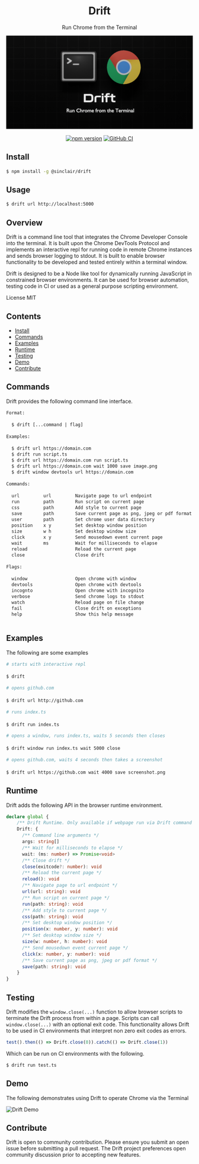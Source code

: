 <div align='center'>

<h1>Drift</h1>

<p>Run Chrome from the Terminal</p>

<img src=".build/assets/drift.png"></img>

[![npm version](https://badge.fury.io/js/%40sinclair%2Fdrift.svg)](https://badge.fury.io/js/%40sinclair%2Fdrift)
[![GitHub CI](https://github.com/sinclairzx81/drift/workflows/GitHub%20CI/badge.svg)](https://github.com/sinclairzx81/drift/actions)

</div>

## Install

```bash
$ npm install -g @sinclair/drift 
```

## Usage

```bash
$ drift url http://localhost:5000
```

## Overview

Drift is a command line tool that integrates the Chrome Developer Console into the terminal. It is built upon the Chrome DevTools Protocol and implements an interactive repl for running code in remote Chrome instances and sends browser logging to stdout. It is built to enable browser functionality to be developed and tested entirely within a terminal window.

Drift is designed to be a Node like tool for dynamically running JavaScript in constrained browser environments. It can be used for browser automation, testing code in CI or used as a general purpose scripting environment.

License MIT

## Contents

- [Install](#Install)
- [Commands](#Commands)
- [Examples](#Examples)
- [Runtime](#Runtime)
- [Testing](#Testing)
- [Demo](#Demo)
- [Contribute](#Contribute)

## Commands

Drift provides the following command line interface.

```
Format:

  $ drift [...command | flag]

Examples:

  $ drift url https://domain.com
  $ drift run script.ts
  $ drift url https://domain.com run script.ts
  $ drift url https://domain.com wait 1000 save image.png
  $ drift window devtools url https://domain.com

Commands:

  url         url         Navigate page to url endpoint
  run         path        Run script on current page
  css         path        Add style to current page
  save        path        Save current page as png, jpeg or pdf format
  user        path        Set chrome user data directory
  position    x y         Set desktop window position
  size        w h         Set desktop window size
  click       x y         Send mousedown event current page
  wait        ms          Wait for milliseconds to elapse
  reload                  Reload the current page
  close                   Close drift

Flags:

  window                  Open chrome with window
  devtools                Open chrome with devtools
  incognto                Open chrome with incognito
  verbose                 Send chrome logs to stdout
  watch                   Reload page on file change
  fail                    Close drift on exceptions
  help                    Show this help message


```

## Examples

The following are some examples

```bash
# starts with interactive repl

$ drift
```
```bash
# opens github.com

$ drift url http://github.com
```

```bash
# runs index.ts

$ drift run index.ts
```

```bash
# opens a window, runs index.ts, waits 5 seconds then closes

$ drift window run index.ts wait 5000 close
```

```bash
# opens github.com, waits 4 seconds then takes a screenshot

$ drift url https://github.com wait 4000 save screenshot.png
```

## Runtime

Drift adds the following API in the browser runtime environment.

```typescript
declare global {
    /** Drift Runtime. Only available if webpage run via Drift command line */
    Drift: {
      /** Command line arguments */
      args: string[]
      /** Wait for milliseconds to elapse */
      wait: (ms: number) => Promise<void>
      /** Close drift */
      close(exitcode?: number): void
      /** Reload the current page */
      reload(): void
      /** Navigate page to url endpoint */
      url(url: string): void
      /** Run script on current page */
      run(path: string): void
      /** Add style to current page */
      css(path: string): void
      /** Set desktop window position */
      position(x: number, y: number): void
      /** Set desktop window size */
      size(w: number, h: number): void
      /** Send mousedown event current page */
      click(x: number, y: number): void
      /** Save current page as png, jpeg or pdf format */
      save(path: string): void
    }
}

```

## Testing

Drift modifies the `window.close(...)` function to allow browser scripts to terminate the Drift process from within a page. Scripts can call `window.close(...)` with an optional exit code. This functionality allows Drift to be used in CI environments that interpret non zero exit codes as errors.

```typescript
test().then(() => Drift.close(0)).catch(() => Drift.close(1))
```

Which can be run on CI environments with the following.

```bash
$ drift run test.ts
```

## Demo

The following demonstrates using Drift to operate Chrome via the Terminal

![Drift Demo](.build/assets/drift.gif "Drift Demo")

## Contribute

Drift is open to community contribution. Please ensure you submit an open issue before submitting a pull request. The Drift project preferences open community discussion prior to accepting new features.